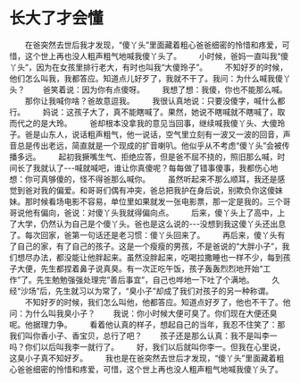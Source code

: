 # 长大了才会懂
　　在爸突然去世后我才发现，“傻丫头”里面藏着粗心爸爸细密的怜惜和疼爱，可惜，这个世上再也没人粗声粗气地喊我傻丫头了。 
　　小时候，爸妈一直叫我“傻丫头”，因为在女孩里排行老大，有时也叫我“大傻玲子”。 
　　不知好歹的时候，他们怎么叫我，我都答应。知道点儿好歹了，我就不干了。我问：为什么喊我傻丫头？ 
　　爸笑着说：因为你有点傻呀。 
　　我想了想：我傻，你也不能那么喊。 
　　那你让我喊你啥？爸故意逗我。 
　　我很认真地说：只要没傻字，喊什么都行。 
　　妈说：这孩子大了，真不能瞎喊了。果然，她说不瞎喊就不瞎喊了，取而代之的是大玲。 
　　爸却根本没拿我的意见当回事，继续喊我傻丫头、大傻玲子。爸是山东人，说话粗声粗气，他一说话，空气里立刻有一波又一波的回音，声音总是传出老远，简直就是一个现成的扩音喇叭。他似乎从不考虑“傻丫头”会被传播多远。 
　　起初我撅嘴生气、拒绝应答，但是爸不屈不挠的，照旧那么喊，时间长了我就认了---喊就喊吧，谁让你真傻呢？每每做了错事傻事，我都伤心地想：你可真够傻的，怪不得爸那么喊你。 
　　虽然听起来不那么顺耳，我还是感觉到爸对我的偏爱。和哥哥们偶有冲突，爸总把我护在身后说，别欺负你这傻妹妹。那时候看场电影不容易，单位里如果就发一张电影票，那一定是我的。三个哥哥说他有偏向，爸说：对傻丫头我就得偏向点。 
　　后来，傻丫头上了高中，上了大学，仍然认为自己是个傻丫头。爸也是这么说的---没想到我这傻丫头还出息了。每次回家，爸第一句话还是老习惯：傻丫头回来了。 
　　再后来，傻丫头有了自己的家，有了自己的孩子。这是一个瘦瘦的男孩，不是爸说的“大胖小子”，我们想尽办法，都没能让他胖起来。虽然没胖起来，吃喝拉撒睡也一样不少，每到孩子大便，先生都捏着鼻子说真臭。有一次正吃午饭，孩子轰轰烈烈地开始“工作”了。先生勉勉强强处理完“善后事宜”，自己也哗地一下吐了个满地。 
　　久经“沙场”后，先生就习以为常了，“臭小子”却成了我们对孩子的另一种称谓。 
　　不知好歹的时候，我们怎么叫他，他都答应。知道点好歹了，他也不干了。他问：为什么叫我臭小子？ 
　　我说：你小时候大便可臭了。你们现在大便还臭呢。他据理力争。 
　　看着他认真的样子，想起自己的当年，我忍不住笑了：那我们叫你香小子、香宝贝，总行了吧？ 
　　孩子还是那么认真：我不是叫李一吗？你们以后叫我李一就行了。 
　　好，我们以后就叫你李一。但我在心里说，这臭小子真不知好歹。 
　　我也是在爸突然去世后才发现，“傻丫头”里面藏着粗心爸爸细密的怜惜和疼爱，可惜，这个世上再也没人粗声粗气地喊我傻丫头了。
 